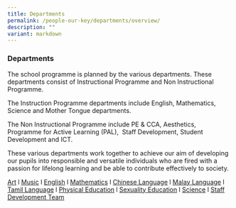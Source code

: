 ```yaml
---
title: Departments
permalink: /people-our-key/departments/overview/
description: ""
variant: markdown
---
```

### Departments

The school programme is planned by the various departments. These departments consist of Instructional Programme and Non Instructional Programme. 

The Instruction Programme departments include English, Mathematics, Science and Mother Tongue departments. 

The Non Instructional Programme include PE & CCA, Aesthetics, Programme for Active Learning (PAL),  Staff Development, Student Development and ICT. 

These various departments work together to achieve our aim of developing our pupils into responsible and versatile individuals who are fired with a passion for lifelong learning and be able to contribute effectively to society.

[Art](/departments/Aesthetics/art-crafts) l [Music](/departments/Aesthetics/music) l [English](/departments/english) l [Mathematics](/departments/mathematics) l [Chinese Language](/departments/Mother-Tongue/chinese) l [Malay Language](/departments/Mother-Tongue/malay) l [Tamil Language](/departments/Mother-Tongue/tamil) l [Physical Education](/departments/physical-education) l [Sexuality Education](/departments/sexuality-education) l [Science](/departments/science) l [Staff Development Team](/departments/staff-development-team)